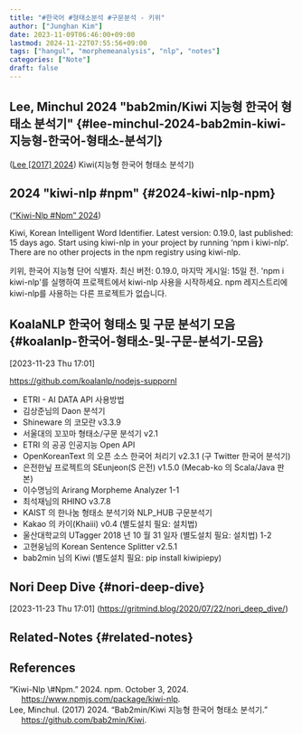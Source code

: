 ```yaml
---
title: "#한국어 #형태소분석 #구문분석 - 키위"
author: ["Junghan Kim"]
date: 2023-11-09T06:46:00+09:00
lastmod: 2024-11-22T07:55:56+09:00
tags: ["hangul", "morphemeanalysis", "nlp", "notes"]
categories: ["Note"]
draft: false
---
```


## Lee, Minchul 2024 "bab2min/Kiwi 지능형 한국어 형태소 분석기" {#lee-minchul-2024-bab2min-kiwi-지능형-한국어-형태소-분석기}

(<a href="#citeproc_bib_item_2">Lee [2017] 2024</a>) Kiwi(지능형 한국어 형태소 분석기)


## 2024 "kiwi-nlp #npm" {#2024-kiwi-nlp-npm}

(<a href="#citeproc_bib_item_1">“Kiwi-Nlp \#Npm” 2024</a>)

Kiwi, Korean Intelligent Word Identifier. Latest version: 0.19.0, last published: 15 days ago. Start using kiwi-nlp in your project by running ‘npm i kiwi-nlp‘. There are no other projects in the npm registry using kiwi-nlp.

키위, 한국어 지능형 단어 식별자. 최신 버전: 0.19.0, 마지막 게시일: 15일 전. 'npm i kiwi-nlp'를 실행하여 프로젝트에서 kiwi-nlp 사용을 시작하세요. npm 레지스트리에 kiwi-nlp를 사용하는 다른 프로젝트가 없습니다.


## KoalaNLP 한국어 형태소 및 구문 분석기 모음 {#koalanlp-한국어-형태소-및-구문-분석기-모음}

<span class="timestamp-wrapper"><span class="timestamp">[2023-11-23 Thu 17:01]</span></span>

<https://github.com/koalanlp/nodejs-suppornl>

-   ETRI - AI DATA API 사용방법
-   김상준님의 Daon 분석기
-   Shineware 의 코모란 v3.3.9
-   서울대의 꼬꼬마 형태소/구문 분석기 v2.1
-   ETRI 의 공공 인공지능 Open API
-   OpenKoreanText 의 오픈 소스 한국어 처리기 v2.3.1 (구 Twitter 한국어 분석기)
-   은전한닢 프로젝트의 SEunjeon(S 은전) v1.5.0 (Mecab-ko 의 Scala/Java 판본)
-   이수명님의 Arirang Morpheme Analyzer 1-1
-   최석재님의 RHINO v3.7.8
-   KAIST 의 한나눔 형태소 분석기와 NLP_HUB 구문분석기
-   Kakao 의 카이(Khaiii) v0.4 (별도설치 필요: 설치법)
-   울산대학교의 UTagger 2018 년 10 월 31 일자 (별도설치 필요: 설치법) 1-2
-   고현웅님의 Korean Sentence Splitter v2.5.1
-   bab2min 님의 Kiwi (별도설치 필요: pip install kiwipiepy)


## Nori Deep Dive {#nori-deep-dive}

<span class="timestamp-wrapper"><span class="timestamp">[2023-11-23 Thu 17:01]</span></span> (<https://gritmind.blog/2020/07/22/nori_deep_dive/>)


## Related-Notes {#related-notes}

## References

<style>.csl-entry{text-indent: -1.5em; margin-left: 1.5em;}</style><div class="csl-bib-body">
  <div class="csl-entry"><a id="citeproc_bib_item_1"></a>“Kiwi-Nlp \#Npm.” 2024. npm. October 3, 2024. <a href="https://www.npmjs.com/package/kiwi-nlp">https://www.npmjs.com/package/kiwi-nlp</a>.</div>
  <div class="csl-entry"><a id="citeproc_bib_item_2"></a>Lee, Minchul. (2017) 2024. “Bab2min/Kiwi 지능형 한국어 형태소 분석기.” <a href="https://github.com/bab2min/Kiwi">https://github.com/bab2min/Kiwi</a>.</div>
</div>
